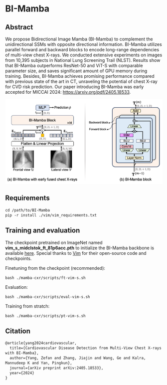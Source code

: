 # BI-Mamba
## Abstract

We propose Bidirectional Image Mamba (BI-Mamba) to complement the unidirectional SSMs with opposite directional information. BI-Mamba utilizes parallel forward and backward blocks to encode long-range dependencies of multi-view chest X-rays. We conducted extensive experiments on images from 10,395 subjects in National Lung Screening Trail (NLST). Results show that BI-Mamba outperforms ResNet-50 and ViT-S with comparable parameter size, and saves significant amount of GPU memory during training. Besides, BI-Mamba achieves promising performance compared with previous state of the art in CT, unraveling the potential of chest X-ray for CVD risk prediction. Our paper introducing BI-Mamba was early accepted for MICCAI 2024: https://arxiv.org/pdf/2405.18533.

![framework.png](./images/framework.png)

## Requirements

```
cd /path/to/BI-Mamba
pip -r install ./vim/vim_requirements.txt
```

## Training and evaluation

The checkpoint pretrained on ImageNet named **vim_s_midclstok_ft_81p6acc.pth** to initialize the BI-Mamba backbone is available [here](https://huggingface.co/hustvl/Vim-small-midclstok/tree/main). Special thanks to [Vim](https://github.com/hustvl/Vim) for their open-source code and checkpoints.

Finetuning from the checkpoint (recommended):

```
bash ./mamba-cxr/scripts/ft-vim-s.sh
```

Evaluation:

```
bash ./mamba-cxr/scripts/eval-vim-s.sh
```

Training from stratch:

```
bash ./mamba-cxr/scripts/pt-vim-s.sh
```

## Citation

```
@article{yang2024cardiovascular,
  title={Cardiovascular Disease Detection from Multi-View Chest X-rays with BI-Mamba},
  author={Yang, Zefan and Zhang, Jiajin and Wang, Ge and Kalra, Mannudeep K and Yan, Pingkun},
  journal={arXiv preprint arXiv:2405.18533},
  year={2024}
}
```
